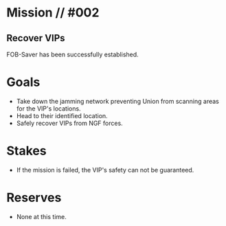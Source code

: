 # Mission // #002
## Recover VIPs

FOB-Saver has been successfully established. 

# Goals
- Take down the jamming network preventing Union from scanning areas for the VIP's locations.
- Head to their identified location.
- Safely recover VIPs from NGF forces.

# Stakes
- If the mission is failed, the VIP's safety can not be guaranteed.

# Reserves
- None at this time.